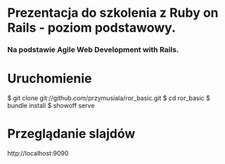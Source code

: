 # Prezentacja do szkolenia z Ruby on Rails - poziom podstawowy.
### Na podstawie Agile Web Development with Rails.

# Uruchomienie

  $ git clone git://github.com/przymusiala/ror_basic.git
  $ cd ror_basic
  $ bundle install
  $ showoff serve

# Przeglądanie slajdów

http://localhost:9090
